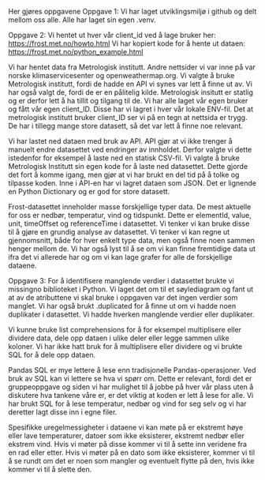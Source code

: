 Her gjøres oppgavene 
Oppgave 1:
Vi har laget utviklingsmiljø i github og delt mellom oss alle. Alle har laget sin egen .venv.

Oppgave 2:
Vi hentet ut hver vår client_id ved å lage bruker her: https://frost.met.no/howto.html
Vi har kopiert kode for å hente ut dataen: https://frost.met.no/python_example.html

Vi har hentet data fra Metrologisk institutt. Andre nettsider vi var inne på var norske klimaservicesenter og openweathermap.org. Vi valgte å bruke Metrologisk institutt, fordi de hadde en API vi synes var lett å finne ut av. Vi har også valgt de, fordi de er en pålitelig kilde. Metrologisk insitutt er statlig og er derfor lett å ha tillit og tilgang til de. Vi har alle laget vår egen bruker og fått vår egen client_ID. Disse har vi lagret i hver vår lokale ENV-fil. Det at metrologisk institutt bruker client_ID ser vi på en tegn at nettsida er trygg. De har i tillegg mange store datasett, så det var lett å finne noe relevant. 

Vi har lastet ned dataen med bruk av API. API gjør at vi ikke trenger å manuelt endre datasettet ved endringer av innholdet. Derfor valgte vi dette istedenfor for eksempel å laste ned en statisk CSV-fil. Vi valgte å bruke Metrologisk Institutt sin egen kode for å laste ned datasettet. Dette gjorde det fort å komme igang, men gjør at vi har brukt en del tid på å tolke og tilpasse koden. Inne i API-en har vi lagret dataen som JSON. Det er lignende en Python Dictionary og er god for store datasett. 

Frost-datasettet inneholder masse forskjellige typer data. De mest aktuelle for oss er nedbør, temperatur, vind og tidspunkt. Dette er elementId, value, unit, timeOffset og referenceTime i datasettet. Vi tenker vi kan bruke disse til å gjøre en grundig analyse av datasettet. Vi tenker vi kan regne ut gjennomsnitt, både for hver enkelt type data, men også finne noen sammen henger mellom de. Vi har også lyst til å se om vi kan finne fremtidige data ut ifra det vi allerede har og om vi kan lage grafer for alle de forskjellige dataene.  


Oppgave 3:
For å identifisere manglende verdier i datasettet brukte vi missingno biblioteket i Python. Vi laget det om til et søylediagram og fant ut at av de atributtene vi skal bruke i oppgaven var det ingen verdier som manglet. Vi har også brukt .duplicated for å finne ut om vi hadde noen duplikater i datasettet. Vi hadde hverken manglende verdier eller duplikater.

Vi kunne bruke list comprehensions for å for eksempel multiplisere eller dividere data, dele opp dataen i ulike deler eller legge sammen ulike koloner. Vi har ikke hatt bruk for å multiplisere eller dividere og vi brukte SQL for å dele opp dataen. 

Pandas SQL er mye lettere å lese enn tradisjonelle Pandas-operasjoner. Ved bruk av SQL kan vi lettere se hva vi spørr om. Dette er relevant, fordi det er gruppeoppgave og siden vi har mulighet til å jobbe på hver vår plass uten å diskutere hva tankene våre er, er det viktig at koden er lett å lese for alle. Vi har brukt SQL for å lese temperatur, nedbør og vind for seg selv og vi har deretter lagt disse inn i egne filer.

Spesifikke uregelmessigheter i dataene vi kan møte på er ekstremt høye eller lave temperaturer, datoer som ikke eksisterer, ekstremt nedbør eller ekstrem vind. Hvis vi møter på disse kommer vi til å sette inn veridene fra en rad eller etter. Hvis vi møter på en dato som ikke eksisterer, kommer vi til å se rundt om det er noen som mangler og eventuelt flytte på den, hvis ikke kommer vi til å slette den. 